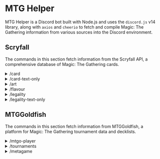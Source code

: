 # MTG Helper

MTG Helper is a Discord bot built with Node.js and uses the `discord.js` v14 library, along with `axios` and `cheerio` to fetch and compile Magic: The Gathering information from various sources into the Discord environment.

## Scryfall

The commands in this section fetch information from the Scryfall API, a comprehensive database of Magic: The Gathering cards.

<details>
<summary>/card</summary>

### **Description** 

Search for a Magic: The Gathering card by name.

### **Parameters**

`name` -> The name of the Magic: The Gathering card.

### **Raw SlashCommand Input Example**

```shell
/card name:Black Lotus
```

### **Discord Input Example**

![card](https://github.com/user-attachments/assets/c3078470-f7e8-4d2d-90f3-c41f14501510)

### **Output Example**

![card output](https://github.com/user-attachments/assets/2801d37c-7abb-4386-9ffd-65381b0e4ac5)

</details>

<details>
<summary>/card-text-only</summary>
 
### **Description** 

Search for a Magic: The Gathering card information (Text Only).

### **Parameters**

`name` -> The name of the Magic: The Gathering card.

### **Raw SlashCommand Input Example **

```shell
/card-text-only name: Black Lotus
```

### **Discord Input Example **

![card-text](https://github.com/user-attachments/assets/09df6146-f287-4d79-aaa0-c9edfde57b73)

### **Output Example**

![card-text-out](https://github.com/user-attachments/assets/7c1028be-73c7-467d-b9c2-b5bda2cbe872)

</details>

<details>
<summary>/art</summary>

### **Description** 

Fetches the full art of a Magic: The Gathering card.

### **Parameters**

`name` -> The name of the Magic: The Gathering card.

### **Raw SlashCommand Input Example **

```shell
/art name:Black Lotus
```

### **Discord Input Example **

![11111](https://github.com/user-attachments/assets/aad585b4-9904-4097-8254-2c64f343765d)

### **Output Example**

![art](https://github.com/user-attachments/assets/e1f2af4b-5369-4d2f-b535-642ee5a9d7fb)

</details>

<details>
<summary>/flavour</summary>
 
### **Description** 

Retrieves the flavor text of a Magic: The Gathering card.

### **Parameters**

`name` -> The name of the Magic: The Gathering card.

### **Raw SlashCommand Input Example **

```shell
/flavour name:Glorybringer
```

### **Discord Input Example **

![flavour-disc](https://github.com/user-attachments/assets/e5ed00dd-8b56-49b0-b3ba-afc03113c47a)

### **Output Example**

![flavour-out](https://github.com/user-attachments/assets/9acd5cb4-0a8d-4019-8851-7f520d06c985)

</details>

<details>
<summary>/legality</summary>

### **Description** 

Retrieves the legality of a Magic: The Gathering card in various formats.

### **Parameters**

`name` -> The name of the Magic: The Gathering card.

### **Raw SlashCommand Input Example **

```shell
/legality name:Black Lotus
```

### **Discord Input Example **

![legality-in](https://github.com/user-attachments/assets/74d89ae4-1565-4070-a15e-a6f26f19578b)

### **Output Example**

![legality-out](https://github.com/user-attachments/assets/40ece5a4-1b26-4398-9fa2-652527d044d5)

</details>

<details>
<summary>/legality-text-only</summary>

### **Description** 

Retrieves the legality of a Magic: The Gathering card in various formats, displaying the information as plain text.

### **Parameters**

`name` -> The name of the Magic: The Gathering card.

### **Raw SlashCommand Input Example **

```shell
/legality-text-only name:Black Lotus
```

### **Discord Input Example **

![legality-text-in](https://github.com/user-attachments/assets/5c93649d-669e-403e-8489-8e49d3c2ef0b)

### **Output Example**

![legality-text-out](https://github.com/user-attachments/assets/7be2c56b-8f5c-4107-9b2c-d158ce1217be)


</details>

## MTGGoldfish

The commands in this section fetch information from MTGGoldfish, a platform for Magic: The Gathering tournament data and decklists.

<details>
<summary>/mtgo-player</summary>
 
### **Description** 

Retrieves recent Magic: The Gathering Online events for a specified player.

### **Parameters**

`nickname` -> The MTGO nickname of the player whose events you want to retrieve.

### **Raw SlashCommand Input Example **

```shell
/mtgo-player nickname: lsv
```

### **Discord Input Example **

![mtgo-player in](https://github.com/user-attachments/assets/74b031f2-59d0-441a-8a18-eb664196112f)

### **Output Example**

![mtgo-player out](https://github.com/user-attachments/assets/b1df6ae0-08d4-47b9-a52a-a3915c8542a9)


</details>

<details>
<summary>/tournaments</summary>
 
### **Description** 

Fetches recent tournament data for a specified Magic: The Gathering format from MTGGoldfish.

### **Parameters**

`format` -> The MTG format to fetch data for. Options include Modern, Pioneer, Pauper, Standard, Legacy, and Vintage.

### **Raw SlashCommand Input Example **

```shell
/tournaments format:Modern
```

### **Discord Input Example **

![tournaments-in](https://github.com/user-attachments/assets/6b1e0eb7-a093-4110-9a21-79c36e5b5084)


### **Output Example:**

![tournaments-out](https://github.com/user-attachments/assets/605661ce-2cf9-4d11-94f0-c1fb01790c54)


</details>

<details>
<summary>/metagame</summary>
 
### **Description** 

Retrieves the top 20 metagame archetypes for a specified Magic: The Gathering format from MTGGoldfish.

### **Parameters**

`format` -> The MTG format to fetch archetypes for. Options include Modern, Pioneer, Pauper, Standard, Legacy, and Vintage.

### **Raw SlashCommand Input Example**

```shell
/metagame format:Modern
```

### **Discord Input Example**

![meta-in](https://github.com/user-attachments/assets/2f919065-baf1-411b-adcd-c29bfc63552f)

### **Output Example**

![meta-out](https://github.com/user-attachments/assets/1b3b1736-ba22-46f9-8b84-ba7a4da870bf)


</details>
